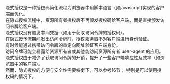 
隐式授权是一种授权码简化流程为浏览器中用脚本语言（如javascript)实现的客户端而优化。  
在隐式授权流程中，资源所有者授权后不再颁发授权码给客户端，而是直接颁发访问令牌给客户端。  
隐式授权没有颁发中间凭据（如用于获取访问令牌的授权码）。  
在隐式授予流期间发出访问令牌时，授权服务器不对客户端进行身份验证。  
有时候能通过携带访问令牌的重定向网址验证客户端身份。  
访问令牌可能会暴露给资源所有者或其他能访问资源所有者 user-agent 的应用。  
隐式授权由于减少了获取访问令牌的开销，提升了一些客户端响应性及效率（如浏览器中的客户端）。  
然而，隐式授权的方便与安全性需要权衡下，可以参考16节 ，特别是可以使用授权码的情况下。  
